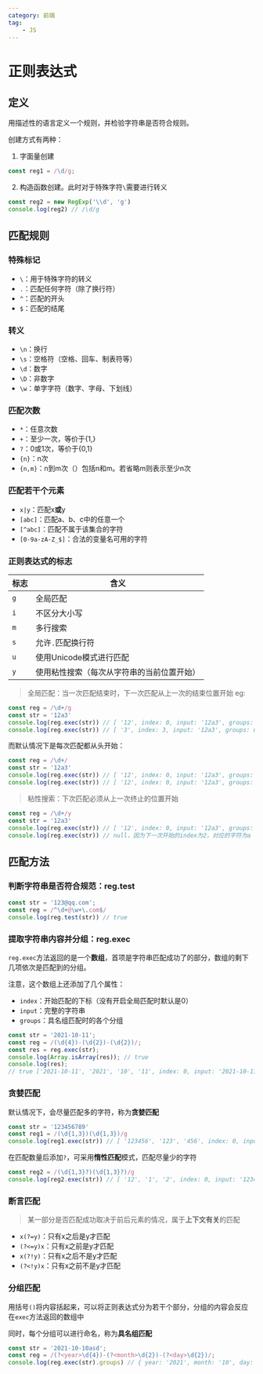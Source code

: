 ```yaml
---
category: 前端
tag:
    - JS
---
```


# 正则表达式

## 定义
用描述性的语言定义一个规则，并检验字符串是否符合规则。

创建方式有两种：
1. 字面量创建
```js
const reg1 = /\d/g; 
```
2. 构造函数创建。此时对于特殊字符`\`需要进行转义
```js
const reg2 = new RegExp('\\d', 'g')
console.log(reg2) // /\d/g
```

## 匹配规则

### 特殊标记

- `\`：用于特殊字符的转义
- `.`：匹配任何字符（除了换行符）
- `^`：匹配的开头
- `$`：匹配的结尾

### 转义

- `\n`：换行
- `\s`：空格符（空格、回车、制表符等）
- `\d`：数字
- `\D`：非数字
- `\w`：单字字符（数字、字母、下划线）

### 匹配次数

- `*`：任意次数
- `+`：至少一次，等价于{1,}
- `?`：0或1次，等价于{0,1}
- `{n}`：n次
- `{n,m}`：n到m次（）包括n和m。若省略m则表示至少n次

### 匹配若干个元素

- `x|y`：匹配x**或**y
- `[abc]`：匹配a、b、c中的任意一个
- `[^abc]`：匹配不属于该集合的字符
- `[0-9a-zA-Z_$]`：合法的变量名可用的字符

### 正则表达式的标志

| 标志 | 含义                                       |
| ---- | ------------------------------------------ |
| `g`  | 全局匹配                                   |
| `i`  | 不区分大小写                               |
| `m`  | 多行搜索                                   |
| `s`  | 允许`.`匹配换行符                          |
| `u`  | 使用Unicode模式进行匹配                    |
| `y`  | 使用粘性搜索（每次从字符串的当前位置开始） |

> 全局匹配：当一次匹配结束时，下一次匹配从上一次的结束位置开始
eg:
```js
const reg = /\d+/g
const str = '12a3'
console.log(reg.exec(str)) // [ '12', index: 0, input: '12a3', groups: undefined ]
console.log(reg.exec(str)) // [ '3', index: 3, input: '12a3', groups: undefined ]
```
而默认情况下是每次匹配都从头开始：
```js
const reg = /\d+/
const str = '12a3'
console.log(reg.exec(str)) // [ '12', index: 0, input: '12a3', groups: undefined ]
console.log(reg.exec(str)) // [ '12', index: 0, input: '12a3', groups: undefined ]
```

> 粘性搜索：下次匹配必须从上一次终止的位置开始

```js
const reg = /\d+/y
const str = '12a3'
console.log(reg.exec(str)) // [ '12', index: 0, input: '12a3', groups: undefined ]
console.log(reg.exec(str)) // null，因为下一次开始的index为2，对应的字符为a
```

## 匹配方法

### 判断字符串是否符合规范：reg.test

```js
const str = '123@qq.com';
const reg = /^\d+@\w+\.com$/
console.log(reg.test(str)) // true
```

### 提取字符串内容并分组：reg.exec

`reg.exec`方法返回的是一个**数组**，首项是字符串匹配成功了的部分，数组的剩下几项依次是匹配到的分组。

注意，这个数组上还添加了几个属性：
- `index`：开始匹配的下标（没有开启全局匹配时默认是0）
- `input`：完整的字符串
- `groups`：具名组匹配时的各个分组
```js
const str = '2021-10-11';
const reg = /(\d{4})-(\d{2})-(\d{2})/;
const res = reg.exec(str);
console.log(Array.isArray(res)); // true
console.log(res);
// true ['2021-10-11', '2021', '10', '11', index: 0, input: '2021-10-11', groups: undefined];
```


### 贪婪匹配

默认情况下，会尽量匹配多的字符，称为**贪婪匹配**
```js
const str = '123456789'
const reg1 = /(\d{1,3})(\d{1,3})/g 
console.log(reg1.exec(str)) // [ '123456', '123', '456', index: 0, input: '123456789', groups: undefined]
```

在匹配数量后添加`?`，可采用**惰性匹配**模式，匹配尽量少的字符
```js
const reg2 = /(\d{1,3}?)(\d{1,3}?)/g 
console.log(reg2.exec(str)) // [ '12', '1', '2', index: 0, input: '123456789', groups: undefined]
```

### 断言匹配
> 某一部分是否匹配成功取决于前后元素的情况，属于**上下文有关**的匹配

- `x(?=y)`：只有x之后是y才匹配
- `(?<=y)x`：只有x之前是y才匹配
- `x(?!y)`：只有x之后不是y才匹配
- `(?<!y)x`：只有x之前不是y才匹配

### 分组匹配

用括号`()`将内容括起来，可以将正则表达式分为若干个部分，分组的内容会反应在`exec`方法返回的数组中


同时，每个分组可以进行命名，称为**具名组匹配**

```js
const str = '2021-10-10asd';
const reg = /(?<year>\d{4})-(?<month>\d{2})-(?<day>\d{2})/;
console.log(reg.exec(str).groups) // { year: '2021', month: '10', day: '10' }
```

